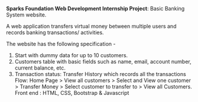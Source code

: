 **Sparks Foundation Web Development Internship Project**: Basic Banking System website.

A web application transfers virtual money between multiple users and records banking transactions/ activities.

The website has the following specification -
1. Start with dummy data for up to 10 customers.
2. Customers table with basic fields such as name, email, account number, current balance, etc.
3. Transaction status: Transfer History which records all the transactions
Flow: Home Page > View all customers > Select and View one customer > Transfer Money > Select customer to transfer to > View all Customers.
Front end :
 HTML, CSS, Bootstrap & Javascript
